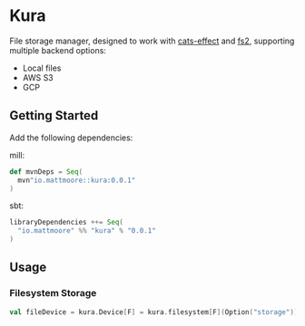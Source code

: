 # Kura

File storage manager, designed to work with [cats-effect](https://typelevel.org/cats-effect/) and [fs2](https://fs2.io/), supporting multiple backend options:

- Local files
- AWS S3
- GCP

## Getting Started

Add the following dependencies:

mill:

```scala
def mvnDeps = Seq(
  mvn"io.mattmoore::kura:0.0.1"
)
```

sbt:

```scala
libraryDependencies ++= Seq(
  "io.mattmoore" %% "kura" % "0.0.1"
)
```

## Usage

### Filesystem Storage

```scala
val fileDevice = kura.Device[F] = kura.filesystem[F](Option("storage"))
```
